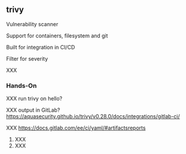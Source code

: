 <!-- .slide: id="gitlab_trivy" -->

## trivy

Vulnerability scanner [](https://github.com/aquasecurity/trivy)

Support for containers, filesystem and git

Built for integration in CI/CD

Filter for severity

XXX

### Hands-On

XXX run trivy on hello?

XXX output in GitLab? https://aquasecurity.github.io/trivy/v0.28.0/docs/integrations/gitlab-ci/

XXX https://docs.gitlab.com/ee/ci/yaml/#artifactsreports

1. XXX
1. XXX
